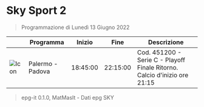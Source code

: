 # Sky Sport 2
> Programmazione di Lunedì 13 Giugno 2022

||Programma|Inizio|Fine|Descrizione|
|---|---|---|---|---|
|![Icon](https://guidatv.sky.it/uuid/4bf6afec-0201-4e3c-8307-557d293b6fb1/cover?md5ChecksumParam=11fb5fa35906bc373e0b06f53c52e1ad)|Palermo - Padova|18:45:00|22:15:00|Cod. 451200 - Serie C - Playoff Finale Ritorno. Calcio d&#039;inizio ore 21:15



 > epg-it 0.1.0, MatMasIt - Dati epg SKY